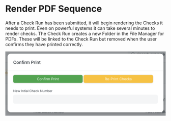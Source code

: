 # Render PDF Sequence

After a Check Run has been submitted, it will begin rendering the Checks it needs to print. Even on powerful systems it can take several minutes to render checks. The Check Run creates a new Folder in the File Manager for PDFs. These will be linked to the Check Run but removed when the user confirms they have printed correctly.

![Screen shot showing options to "Confirm Print" if the Checks printed properly, or "Re-Print Checks" if not.](./assets/PrintConfirmation.png)